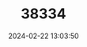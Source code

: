 ---
title: "38334"
category: "Guatteria atabapensis"
draft: false
date: 2024-02-22 13:03:50
languages:
  Creoles and pidgins (Other): ["Quïbojïdujecu"]
  Spanish; Castilian: ["Carguero de Hoja Negra"]
---